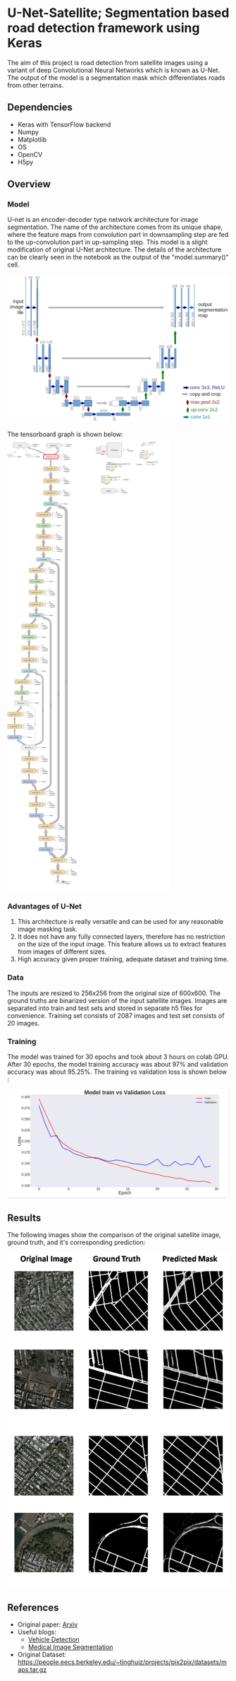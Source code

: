 # U-Net-Satellite; Segmentation based road detection framework using Keras

The aim of this project is road detection from satellite images using a variant of deep Convolutional Neural Networks which is known as U-Net. The output of the model is a segmentation mask which differentiates roads from other terrains.
 
 
 ## Dependencies
 
 - Keras with TensorFlow backend
 - Numpy
 - Matplotlib
 - OS
 - OpenCV
 - H5py
 
 ## Overview
 
 ### Model

U-net is an encoder-decoder type network architecture for image segmentation. The name of the architecture comes from its unique shape, where the feature maps from convolution part in downsampling step are fed to the up-convolution part in up-sampling step. 
This model is a slight modification of original U-Net architecture. The details of the architecture can be clearly seen in the notebook as the output of the "model.summary()" cell.

![](images/u-net-architecture.png)





The tensorboard graph is shown below:
![](images/U-Net-Graph.png)


### Advantages of U-Net

1. This architecture is really versatile and can be used for any reasonable image masking task.
2. It does not have any fully connected layers, therefore has no restriction on the size of the input image. 
   This feature allows us to extract features from images of different sizes.
3. High accuracy given proper training, adequate dataset and training time.


### Data

The inputs are resized to 256x256 from the original size of 600x600. The ground truths are binarized version of the input satellite images. Images are separated into train and test sets and stored in separate h5 files for convenience. Training set consists of 2087 images and test set consists of 20 images.


### Training

The model was trained for 30 epochs and took about 3 hours on colab GPU. After 30 epochs, the model training accuracy was about 97% and validation accuracy was about 95.25%.
The training vs validation loss is shown below :


![](images/Loss.jpeg)




## Results

The following images show the comparison of the original satellite image, ground truth, and it's corresponding prediction:

![](images/1.JPG)
![](images/2.JPG)

## References

- Original paper: [Arxiv](https://arxiv.org/abs/1505.04597)
- Useful blogs: 
     - [Vehicle Detection](https://chatbotslife.com/small-u-net-for-vehicle-detection-9eec216f9fd6)
     - [Medical Image Segmentation](https://towardsdatascience.com/medical-image-segmentation-part-1-unet-convolutional-networks-with-interactive-code-70f0f17f46c6)
- Original Dataset: https://people.eecs.berkeley.edu/~tinghuiz/projects/pix2pix/datasets/maps.tar.gz

